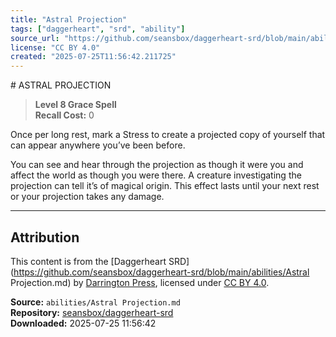 ```yaml
---
title: "Astral Projection"
tags: ["daggerheart", "srd", "ability"]
source_url: "https://github.com/seansbox/daggerheart-srd/blob/main/abilities/Astral Projection.md"
license: "CC BY 4.0"
created: "2025-07-25T11:56:42.211725"
---
```


﻿# ASTRAL PROJECTION

> **Level 8 Grace Spell**  
> **Recall Cost:** 0

Once per long rest, mark a Stress to create a projected copy of yourself that can appear anywhere you’ve been before.

You can see and hear through the projection as though it were you and affect the world as though you were there. A creature investigating the projection can tell it’s of magical origin. This effect lasts until your next rest or your projection takes any damage.

---

## Attribution

This content is from the [Daggerheart SRD](https://github.com/seansbox/daggerheart-srd/blob/main/abilities/Astral Projection.md) by [Darrington Press](https://darringtonpress.com/), licensed under [CC BY 4.0](https://creativecommons.org/licenses/by/4.0/).

**Source:** `abilities/Astral Projection.md`  
**Repository:** [seansbox/daggerheart-srd](https://github.com/seansbox/daggerheart-srd)  
**Downloaded:** 2025-07-25 11:56:42

